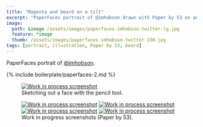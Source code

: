 ```yaml
---
title: "Magenta and beard on a tilt"
excerpt: "PaperFaces portrait of @imhobson drawn with Paper by 53 on an iPad."
image: 
  path: &image /assets/images/paperfaces-imhobson-twitter-lg.jpg 
  feature: *image
  thumb: /assets/images/paperfaces-imhobson-twitter-150.jpg
tags: [portrait, illustration, Paper by 53, beard]
---
```


PaperFaces portrait of [@imhobson](http://twitter.com/imhobson).

{% include boilerplate/paperfaces-2.md %}

<figure>
	<a href="{{ site.url }}/assets/images/paperfaces-imhobson-process-1-lg.jpg"><img src="{{ site.url }}/assets/images/paperfaces-imhobson-process-1-750.jpg" alt="Work in process screenshot"></a>
	<figcaption>Sketching out a face with the pencil tool.</figcaption>
</figure>

<figure class="half">
	<a href="{{ site.url }}/assets/images/paperfaces-imhobson-process-2-lg.jpg"><img src="{{ site.url }}/assets/images/paperfaces-imhobson-process-2-600.jpg" alt="Work in process screenshot"></a>
	<a href="{{ site.url }}/assets/images/paperfaces-imhobson-process-3-lg.jpg"><img src="{{ site.url }}/assets/images/paperfaces-imhobson-process-3-600.jpg" alt="Work in process screenshot"></a>
	<a href="{{ site.url }}/assets/images/paperfaces-imhobson-process-4-lg.jpg"><img src="{{ site.url }}/assets/images/paperfaces-imhobson-process-4-600.jpg" alt="Work in process screenshot"></a>
	<a href="{{ site.url }}/assets/images/paperfaces-imhobson-process-5-lg.jpg"><img src="{{ site.url }}/assets/images/paperfaces-imhobson-process-5-600.jpg" alt="Work in process screenshot"></a>
	<figcaption>Work in progress screenshots (Paper by 53).</figcaption>
</figure>